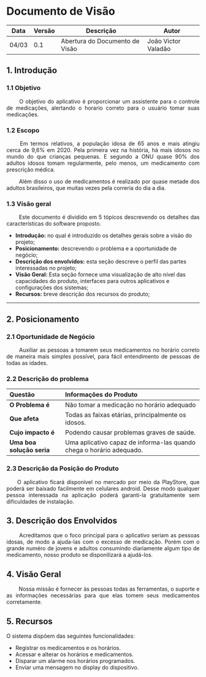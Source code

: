 # Documento de Visão
Data|Versão|Descrição|Autor
-|-|-|-
04/03|0.1|Abertura do Documento de Visão| João Victor Valadão|

## 1. <a name="1">Introdução</a>

### 1.1 <a name ="1_1">Objetivo</a>
<p align="justify"> &emsp;&emsp; O objetivo do aplicativo é proporcionar um assistente para o controle de medicações, alertando o horario correto para o usuário tomar suas medicações.</p>

### 1.2 <a name="1_2">Escopo</a>

<p align="justify"> &emsp;&emsp; Em termos relativos, a população idosa de 65 anos e mais atingiu cerca de 9,6% em 2020. Pela primeira vez na história, há mais idosos no mundo do que crianças pequenas. E segundo a ONU quase 90% dos adultos idosos tomam regularmente, pelo menos, um medicamento com prescrição médica.
<p align="justify"> &emsp;&emsp; Além disso o uso de medicamentos é realizado por quase metade dos adultos brasileiros, que muitas vezes pela correria do dia a dia.  </p>


### 1.3 <a name="1_4">Visão geral</a>
<p align="justify"> &emsp;&emsp; Este documento é dividido em 5 tópicos descrevendo os detalhes das características do software proposto.</p>

* **Introdução:** no qual é introduzido os detalhes gerais sobre a visão do projeto;
* **Posicionamento:** descrevendo o problema e a oportunidade de negócio;
* **Descrição dos envolvidos:** esta seção descreve o perfil das partes interessadas no projeto;
* **Visão Geral:** Esta seção fornece uma visualização de alto nível das capacidades do produto, interfaces para outros aplicativos e configurações dos sistemas;
* **Recursos:** breve descrição dos recursos do produto;

___

## 2. <a name="2">Posicionamento</a>

### 2.1 <a name="2_1">Oportunidade de Negócio</a>

<p align="justify">&emsp;&emsp; Auxiliar as pessoas a tomarem seus medicamentos no horário correto de maneira mais simples possível, para fácil entendimento de pessoas de todas as idades.</p>

### 2.2 <a name="2_2">Descrição do problema</a>

|**Questão**|**Informações do Produto**|
|:-|:-|
|**O Problema é**|Não tomar a medicação no horário adequado|
|**Que afeta**|Todas as faixas etárias, principalmente os idosos. |
|**Cujo impacto é**|Podendo causar problemas graves de saúde.|
|**Uma boa solução seria**|Uma aplicativo capaz de informa-las quando chega o horário adequado.|

### 2.3 <a name="2_3">Descrição da Posição do Produto</a>

<p align="justify">&emsp;&emsp;O aplicativo ficará disponível no mercado por meio da PlayStore, que poderá ser baixado facilmente em celulares android. Desse modo qualquer pessoa interessada na aplicação poderá garanti-la gratuitamente sem dificuldades de instalação.</p>


## 3. <a name="3">Descrição dos Envolvidos</a>

<p align="justify">&emsp;&emsp; Acreditamos que o foco principal para o aplicativo seriam as pessoas idosas, de modo a ajuda-las com o excesso de medicação. Porém com o grande numéro de jovens e adultos consumindo diariamente algum tipo de medicamento, nosso produto se disponilizará a ajudá-los. 

## 4. <a name="4">Visão Geral</a>
<p align="justify"> &emsp;&emsp; Nossa missão é fornecer às pessoas todas as ferramentas, o suporte e as informações necessárias para que elas tomem seus medicamentos corretamente.
</p>

## 5. <a name="5">Recursos</a>
O sistema dispõem das seguintes funcionalidades:<br />

* Registrar os medicamentos e os horários.
* Acessar e alterar os horários e medicamentos.
* Disparar um alarme nos horários programados.
* Enviar uma mensagem no display do dispositivo.</p>

